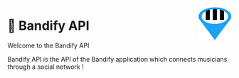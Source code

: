 <img src="./Logo-Bandify-PNG.png" align="right"
     alt="Astrocharles" width="75" height="75">

# :guitar: Bandify API

Welcome to the Bandify API

Bandify API is the API of the Bandify application which connects musicians through a social network !

